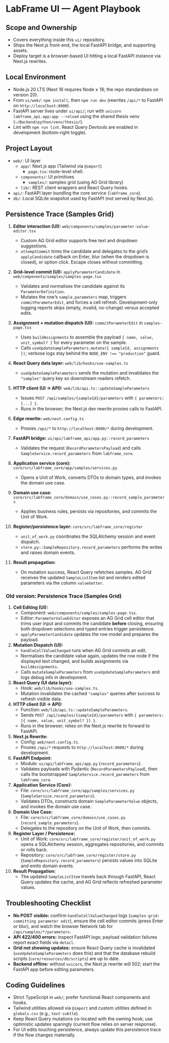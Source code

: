 # LabFrame UI — Agent Playbook

## Scope and Ownership

- Covers everything inside this `ui/` repository.
- Ships the Next.js front-end, the local FastAPI bridge, and supporting
  assets.
- Deploy target is a browser-based UI hitting a local FastAPI instance via
  Next.js rewrites.

## Local Environment

- Node.js 20 LTS (Next 16 requires Node ≥ 18; the repo standardises on
  version 20).
- From `ui/web/`: `npm install`, then `npm run dev` (rewrites `/api/*` to
  FastAPI on `http://localhost:8000`).
- FastAPI server lives under `ui/api/`; run with
  `uvicorn labframe_api.app:app --reload` using the shared thesis venv
  (`~/Backend/python/venv/thesis/`).
- Lint with `npm run lint`. React Query Devtools are enabled in development
  (bottom-right toggle).

## Project Layout

- `web/`: UI layer
  - `app/`: Next.js app (Tailwind via `@import`)
    - `page.tsx`: route-level shell.
  - `components/`: UI primitives
    - `samples/`: samples grid (using AG Grid library)
  - `lib/`: REST client wrappers and React Query hooks.
- `api/`: FastAPI layer bundling the core service (`labframe_core`).
- `db/`: Local SQLite snapshot used by FastAPI (not served by Next.js).

## Persistence Trace (Samples Grid)

1. **Editor interaction (UI):** `web/components/samples/parameter-value-editor.tsx`

    - Custom AG Grid editor supports free text and dropdown suggestions.
    - `attemptCommit` trims the candidate and delegates to the grid’s
      `applyCandidate` callback on Enter, blur (when the dropdown is
      closed), or option click. Escape closes without committing.

1. **Grid-level commit (UI):** `applyParameterCandidate` in
   `web/components/samples/samples-page.tsx`

    - Validates and normalises the candidate against its
      `ParameterDefinition`.
    - Mutates the row’s `sample.parameters` map, triggers
      `commitParameterEdit`, and forces a cell refresh. Development-only
      logging reports skips (empty, invalid, no-change) versus accepted
      edits.

1. **Assignment + mutation dispatch (UI):** `commitParameterEdit` in
   `samples-page.tsx`

    - Uses `buildAssignments` to assemble the payload
      `{ name, value, unit_symbol? }` for every parameter on the sample.
    - Calls `useUpdateSampleParameters.mutate({ sampleId, assignments })`;
      verbose logs stay behind the `NODE_ENV !== "production"` guard.

1. **React Query data layer:** `web/lib/hooks/use-samples.ts`

    - `useUpdateSampleParameters` sends the mutation and invalidates the
      `"samples"` query key so downstream readers refetch.

1. **HTTP client (UI → API):** `web/lib/api.ts::updateSampleParameters`

    - Issues `POST /api/samples/{sampleId}/parameters` with
      `{ parameters: [...] }`.
    - Runs in the browser; the Next.js dev rewrite proxies calls to FastAPI.

1. **Edge rewrite:** `web/next.config.ts`

    - Proxies `/api/*` to `http://localhost:8000/*` during development.

1. **FastAPI bridge:** `ui/api/labframe_api/app.py::record_parameters`

    - Validates the request (`RecordParametersPayload`) and calls
      `SampleService.record_parameters` from `labframe_core`.

1. **Application service (core):**
   `core/src/labframe_core/app/samples/services.py`

    - Opens a Unit of Work, converts DTOs to domain types, and invokes the
      domain use case.

1. **Domain use case:**
   `core/src/labframe_core/domain/use_cases.py::record_sample_parameters`

    - Applies business rules, persists via repositories, and commits the
      Unit of Work.

1. **Register/persistence layer:** `core/src/labframe_core/register`

    - `unit_of_work.py` coordinates the SQLAlchemy session and event
      dispatch.
    - `store.py::SampleRepository.record_parameters` performs the writes and
      raises domain events.

1. **Result propagation:**

    - On mutation success, React Query refetches samples. AG Grid receives
      the updated `SampleListItem` list and renders edited parameters via the
      column `valueGetter`.

### Old version: Persistence Trace (Samples Grid)

1. **Cell Editing (UI):**
   - Component: `web/components/samples/samples-page.tsx`.
   - Editor: `ParameterValueEditor` exposes an AG Grid cell editor that
     trims user input and commits the candidate **before** closing,
     ensuring both dropdown selections and typed entries trigger persistence.
   - `applyParameterCandidate` updates the row model and prepares the payload.
2. **Mutation Dispatch (UI):**
   - `handleCellValueChanged` runs when AG Grid commits an edit.
   - Normalises the candidate value again, updates the row node if the
     displayed text changed, and builds assignments via
     `buildAssignments`.
   - Calls `mutateSampleParameters` from `useUpdateSampleParameters` and
     logs debug info in development.
3. **React Query (UI data layer):**
   - Hook: `web/lib/hooks/use-samples.ts`.
   - Mutation invalidates the cached `"samples"` queries after success to
     refresh visible data.
4. **HTTP client (UI → API):**
   - Function: `web/lib/api.ts::updateSampleParameters`.
   - Sends `POST /api/samples/{sampleId}/parameters` with
     `{ parameters: [{ name, value, unit_symbol? }] }`.
   - Runs in the browser; relies on the Next.js rewrite to forward to
     FastAPI.
5. **Next.js Rewrite:**
   - Config: `web/next.config.ts`.
   - Proxies `/api/*` requests to `http://localhost:8000/*` during
     development.
6. **FastAPI Endpoint:**
   - Module: `ui/api/labframe_api/app.py` (`record_parameters`).
   - Validates payloads with Pydantic (`RecordParametersPayload`), then
     calls the bootstrapped `SampleService.record_parameters` from
     `labframe_core`.
7. **Application Service (Core):**
   - File: `core/src/labframe_core/app/samples/services.py`
     (`SampleService.record_parameters`).
   - Validates DTOs, constructs domain `SampleParameterValue` objects, and
     invokes the domain use case.
8. **Domain Use Case:**
   - File: `core/src/labframe_core/domain/use_cases.py`
     (`record_sample_parameters`).
   - Delegates to the repository on the Unit of Work, then commits.
9. **Register Layer / Persistence:**
   - Unit of Work: `core/src/labframe_core/register/unit_of_work.py`
     opens a SQLAlchemy session, aggregates repositories, and commits or
     rolls back.
   - Repository: `core/src/labframe_core/register/store.py`
     (`SampleRepository.record_parameters`) persists values into SQLite and
     emits domain events.
10. **Result Propagation:**
    - The updated `SampleListItem` travels back through FastAPI, React Query
      updates the cache, and AG Grid reflects refreshed parameter values.

## Troubleshooting Checklist

- **No POST visible:** confirm `handleCellValueChanged` logs
  (`samples-grid: committing parameter edit`), ensure the cell editor commits
  (press Enter or blur), and watch the browser Network tab for
  `/api/samples/*/parameters`.
- **API 422/400 errors:** inspect FastAPI logs; payload validation failures
  report exact fields via `detail`.
- **Grid not showing updates:** ensure React Query cache is invalidated
  (`useUpdateSampleParameters` does this) and that the database rebuild scripts
  (`core/resources/db/scripts`) are up to date.
- **Backend offline:** without `uvicorn`, the Next.js rewrite will 502; start
  the FastAPI app before editing parameters.

## Coding Guidelines

- Strict TypeScript in `web/`; prefer functional React components and hooks.
- Tailwind utilities allowed via `@import` and custom utilities defined in
  `globals.css` (e.g., `text-subtle`).
- Keep React Query mutations co-located with the owning hook; use optimistic
  updates sparingly (current flow relies on server response).
- For UI edits touching persistence, always update this persistence trace if
  the flow changes materially.
